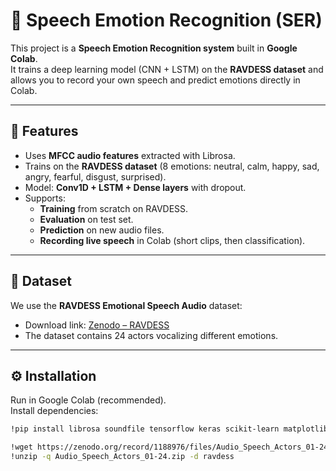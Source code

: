 # 🎤 Speech Emotion Recognition (SER)

This project is a **Speech Emotion Recognition system** built in **Google Colab**.  
It trains a deep learning model (CNN + LSTM) on the **RAVDESS dataset** and allows you to record your own speech and predict emotions directly in Colab.

---

## 🚀 Features
- Uses **MFCC audio features** extracted with Librosa.
- Trains on the **RAVDESS dataset** (8 emotions: neutral, calm, happy, sad, angry, fearful, disgust, surprised).
- Model: **Conv1D + LSTM + Dense layers** with dropout.
- Supports:
  - **Training** from scratch on RAVDESS.
  - **Evaluation** on test set.
  - **Prediction** on new audio files.
  - **Recording live speech** in Colab (short clips, then classification).

---

## 📂 Dataset
We use the **RAVDESS Emotional Speech Audio** dataset:

- Download link: [Zenodo – RAVDESS](https://zenodo.org/record/1188976)  
- The dataset contains 24 actors vocalizing different emotions.

---

## ⚙️ Installation
Run in Google Colab (recommended).  
Install dependencies:

```bash
!pip install librosa soundfile tensorflow keras scikit-learn matplotlib tqdm gradio

!wget https://zenodo.org/record/1188976/files/Audio_Speech_Actors_01-24.zip
!unzip -q Audio_Speech_Actors_01-24.zip -d ravdess

